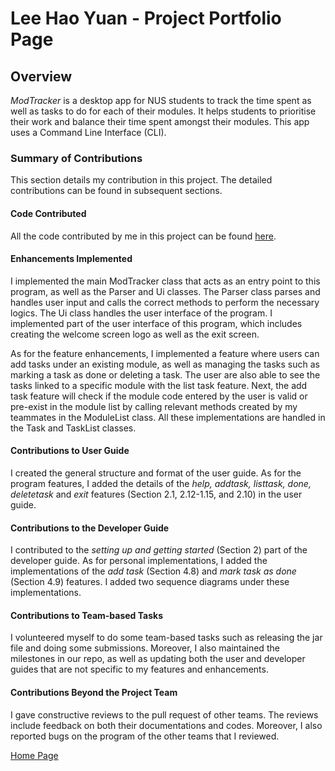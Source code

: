 # Lee Hao Yuan - Project Portfolio Page

## Overview
_ModTracker_ is a desktop app for NUS students to track the time spent 
as well as tasks to do for each of their modules.
It helps students to prioritise their work and 
balance their time spent amongst their modules. 
This app uses a Command Line Interface (CLI).


### Summary of Contributions
This section details my contribution in this project. The detailed contributions can be found in subsequent sections.

#### Code Contributed
All the code contributed by me in this project can be found [here](https://nus-cs2113-ay2021s1.github.io/tp-dashboard/#breakdown=true&search=lhydl&sort=groupTitle&sortWithin=title&since=2020-09-27&timeframe=commit&mergegroup=&groupSelect=groupByRepos&checkedFileTypes=docs~functional-code~test-code~other).

#### Enhancements Implemented
I implemented the main ModTracker class that acts as an entry point to this program, as well as the Parser and Ui classes.
The Parser class parses and handles user input and calls the correct methods to perform the necessary logics.
The Ui class handles the user interface of the program. I implemented part of the user interface of this program, which includes 
creating the welcome screen logo as well as the exit screen.

As for the feature enhancements, I implemented a feature where users can add tasks under an existing module, as well as 
managing the tasks such as marking a task as done or deleting a task. The user are also able to see the tasks linked to a 
specific module with the list task feature. Next, the add task feature will check if the module code 
entered by the user is valid or pre-exist in the module list by calling relevant methods created by my teammates in the
ModuleList class. All these implementations are handled in the Task and TaskList classes.

#### Contributions to User Guide
I created the general structure and format of the user guide. As for the program features, I added the details
of the _help, addtask, listtask, done, deletetask_ and _exit_ features (Section 2.1, 2.12-1.15, and 2.10) in the user guide.

#### Contributions to the Developer Guide
I contributed to the _setting up and getting started_ (Section 2) part of the developer guide. As for personal implementations, I 
added the implementations of the _add task_ (Section 4.8) and _mark task as done_ (Section 4.9) features. I added two sequence
diagrams under these implementations. 

#### Contributions to Team-based Tasks
I volunteered myself to do some team-based tasks such as releasing the jar file and doing some submissions.
Moreover, I also maintained the milestones in our repo, as well as updating both the user and developer guides that are 
not specific to my features and enhancements.


#### Contributions Beyond the Project Team
I gave constructive reviews to the pull request of other teams. The reviews include feedback on both their documentations 
and codes. Moreover, I also reported bugs on the program of the other teams that I reviewed.


[Home Page](https://ay2021s1-cs2113t-f12-4.github.io/tp/)